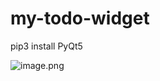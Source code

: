 # my-todo-widget

pip3 install PyQt5

![image.png](attachment:7ceae400-7406-43dd-b77d-da614a462fbe:image.png)
